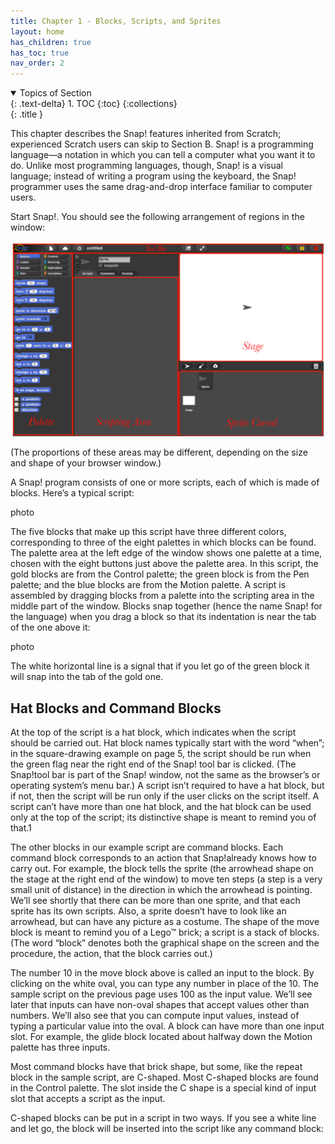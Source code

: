 ```yaml
---
title: Chapter 1 - Blocks, Scripts, and Sprites
layout: home
has_children: true
has_toc: true
nav_order: 2
---
```


<details open markdown="block">
  <summary>
    Topics of Section
  </summary>
  {: .text-delta}
1. TOC
{:toc}
{:collections}

</details>
{: .title }


This chapter describes the Snap! features inherited from Scratch; experienced Scratch users can skip to
Section B. Snap! is a programming language—a notation in which you can tell a computer what you want it to do.
Unlike most programming languages, though, Snap! is a visual language; instead of writing a program using the keyboard, the Snap! programmer uses the same drag-and-drop interface familiar to computer users.

Start Snap!. You should see the following arrangement of regions in the window:

![Snap! Window](/assets/images/C1-0.png)

(The proportions of these areas may be different, depending on the size and shape of your browser window.)

A Snap! program consists of one or more scripts, each of which is made of blocks. Here’s a typical script:

photo

The five blocks that make up this script have three different colors, corresponding to three of the eight palettes in which blocks can be found. The palette area at the left edge of the window shows one palette at a time, chosen with the eight buttons just above the palette area. In this script, the gold blocks are from the Control palette; the green block is from the Pen palette; and the blue blocks are from the Motion palette. A script is assembled by dragging blocks from a palette into the scripting area in the middle part of the window. Blocks snap together (hence the name Snap! for the language) when you drag a block so that its indentation is near the tab of the one above it:

photo

The white horizontal line is a signal that if you let go of the green block it will snap into the tab of the gold one.


## Hat Blocks and Command Blocks
At the top of the script is a hat block, which indicates when the script should be carried out. Hat block names typically start with the word “when”; in the square-drawing example on page 5, the script should be run when the green flag near the right end of the Snap! tool bar is clicked. (The Snap!tool bar is part of the Snap! window, not the same as the browser’s or operating system’s menu bar.) A script isn’t required to have a hat block, but if not, then the script will be run only if the user clicks on the script itself. A script can’t have more than one hat block, and the hat block can be used only at the top of the script; its distinctive shape is meant to remind you of that.1

The other blocks in our example script are command blocks. Each command block corresponds to an action
that Snap!already knows how to carry out. For example, the block tells the sprite (the
arrowhead shape on the stage at the right end of the window) to move ten steps (a step is a very small unit of distance) in the direction in which the arrowhead is pointing. We’ll see shortly that there can be more than one sprite, and that each sprite has its own scripts. Also, a sprite doesn’t have to look like an arrowhead, but can have any picture as a costume. The shape of the move block is meant to remind you of a Lego™ brick; a script is a stack of blocks. (The word “block” denotes both the graphical shape on the screen and the procedure, the action, that the block carries out.)

The number 10 in the move block above is called an input to the block. By clicking on the white oval, you can type any number in place of the 10. The sample script on the previous page uses 100 as the input value. We’ll see later that inputs can have non-oval shapes that accept values other than numbers. We’ll also see that you can compute input values, instead of typing a particular value into the oval. A block can have more than one input slot. For example, the glide block located about halfway down the Motion palette has three inputs.

Most command blocks have that brick shape, but some, like the repeat block in the sample script, are C-shaped. Most C-shaped blocks are found in the Control palette. The slot inside the C shape is a special kind of input slot that accepts a script as the input. 

C-shaped blocks can be put in a script in two ways. If you see a white line and let go, the block will be inserted into the script like any command block:
